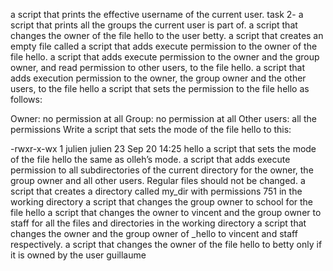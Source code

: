 a script that prints the effective username of the current user.
task 2- a script that prints all the groups the current user is part of.
a script that changes the owner of the file hello to the user betty.
a script that creates an empty file called
a script that adds execute permission to the owner of the file hello.
a script that adds execute permission to the owner and the group owner, and read permission to other users, to the file hello.
 a script that adds execution permission to the owner, the group owner and the other users, to the file hello
a script that sets the permission to the file hello as follows:

Owner: no permission at all
Group: no permission at all
Other users: all the permissions
Write a script that sets the mode of the file hello to this:

-rwxr-x-wx 1 julien julien 23 Sep 20 14:25 hello
a script that sets the mode of the file hello the same as olleh’s mode.
 a script that adds execute permission to all subdirectories of the current directory for the owner, the group owner and all other users. Regular files should not be changed.
a script that creates a directory called my_dir with permissions 751 in the working directory
 a script that changes the group owner to school for the file hello
a script that changes the owner to vincent and the group owner to staff for all the files and directories in the working directory
a script that changes the owner and the group owner of _hello to vincent and staff respectively.
a script that changes the owner of the file hello to betty only if it is owned by the user guillaume
